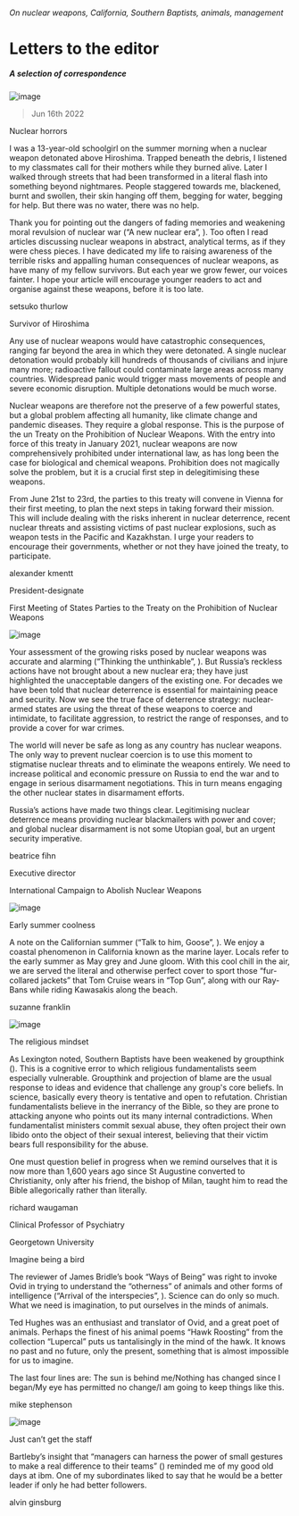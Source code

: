 ###### On nuclear weapons, California, Southern Baptists, animals, management
# Letters to the editor 
##### A selection of correspondence 
![image](images/20220604_LDD001.jpg) 
> Jun 16th 2022 

Nuclear horrors
I was a 13-year-old schoolgirl on the summer morning when a nuclear weapon detonated above Hiroshima. Trapped beneath the debris, I listened to my classmates call for their mothers while they burned alive. Later I walked through streets that had been transformed in a literal flash into something beyond nightmares. People staggered towards me, blackened, burnt and swollen, their skin hanging off them, begging for water, begging for help. But there was no water, there was no help. 
Thank you for pointing out the dangers of fading memories and weakening moral revulsion of nuclear war (“A new nuclear era”, ). Too often I read articles discussing nuclear weapons in abstract, analytical terms, as if they were chess pieces. I have dedicated my life to raising awareness of the terrible risks and appalling human consequences of nuclear weapons, as have many of my fellow survivors. But each year we grow fewer, our voices fainter. I hope your article will encourage younger readers to act and organise against these weapons, before it is too late.
setsuko thurlow
Survivor of Hiroshima

Any use of nuclear weapons would have catastrophic consequences, ranging far beyond the area in which they were detonated. A single nuclear detonation would probably kill hundreds of thousands of civilians and injure many more; radioactive fallout could contaminate large areas across many countries. Widespread panic would trigger mass movements of people and severe economic disruption. Multiple detonations would be much worse. 
Nuclear weapons are therefore not the preserve of a few powerful states, but a global problem affecting all humanity, like climate change and pandemic diseases. They require a global response. This is the purpose of the un Treaty on the Prohibition of Nuclear Weapons. With the entry into force of this treaty in January 2021, nuclear weapons are now comprehensively prohibited under international law, as has long been the case for biological and chemical weapons. Prohibition does not magically solve the problem, but it is a crucial first step in delegitimising these weapons. 
From June 21st to 23rd, the parties to this treaty will convene in Vienna for their first meeting, to plan the next steps in taking forward their mission. This will include dealing with the risks inherent in nuclear deterrence, recent nuclear threats and assisting victims of past nuclear explosions, such as weapon tests in the Pacific and Kazakhstan. I urge your readers to encourage their governments, whether or not they have joined the treaty, to participate.
alexander kmentt
President-designate
First Meeting of States Parties to the Treaty on the Prohibition of Nuclear Weapons

![image](images/20220604_FBD002.jpg) 

Your assessment of the growing risks posed by nuclear weapons was accurate and alarming (“Thinking the unthinkable”, ). But Russia’s reckless actions have not brought about a new nuclear era; they have just highlighted the unacceptable dangers of the existing one. For decades we have been told that nuclear deterrence is essential for maintaining peace and security. Now we see the true face of deterrence strategy: nuclear-armed states are using the threat of these weapons to coerce and intimidate, to facilitate aggression, to restrict the range of responses, and to provide a cover for war crimes.
The world will never be safe as long as any country has nuclear weapons. The only way to prevent nuclear coercion is to use this moment to stigmatise nuclear threats and to eliminate the weapons entirely. We need to increase political and economic pressure on Russia to end the war and to engage in serious disarmament negotiations. This in turn means engaging the other nuclear states in disarmament efforts.
Russia’s actions have made two things clear. Legitimising nuclear deterrence means providing nuclear blackmailers with power and cover; and global nuclear disarmament is not some Utopian goal, but an urgent security imperative.
beatrice fihn
Executive director
International Campaign to Abolish Nuclear Weapons

![image](images/20220528_CUP004.jpg) 

Early summer coolness
A note on the Californian summer (“Talk to him, Goose”, ). We enjoy a coastal phenomenon in California known as the marine layer. Locals refer to the early summer as May grey and June gloom. With this cool chill in the air, we are served the literal and otherwise perfect cover to sport those “fur-collared jackets” that Tom Cruise wears in “Top Gun”, along with our Ray-Bans while riding Kawasakis along the beach.
suzanne franklin

![image](images/20220528_USD000.jpg) 

The religious mindset
As Lexington noted, Southern Baptists have been weakened by groupthink (). This is a cognitive error to which religious fundamentalists seem especially vulnerable. Groupthink and projection of blame are the usual response to ideas and evidence that challenge any group's core beliefs. In science, basically every theory is tentative and open to refutation. Christian fundamentalists believe in the inerrancy of the Bible, so they are prone to attacking anyone who points out its many internal contradictions. When fundamentalist ministers commit sexual abuse, they often project their own libido onto the object of their sexual interest, believing that their victim bears full responsibility for the abuse. 
One must question belief in progress when we remind ourselves that it is now more than 1,600 years ago since St Augustine converted to Christianity, only after his friend, the bishop of Milan, taught him to read the Bible allegorically rather than literally.
richard waugaman
Clinical Professor of Psychiatry
Georgetown University
 
Imagine being a bird
The reviewer of James Bridle’s book “Ways of Being” was right to invoke Ovid in trying to understand the “otherness” of animals and other forms of intelligence (“Arrival of the interspecies”, ). Science can do only so much. What we need is imagination, to put ourselves in the minds of animals. 
Ted Hughes was an enthusiast and translator of Ovid, and a great poet of animals. Perhaps the finest of his animal poems “Hawk Roosting” from the collection “Lupercal” puts us tantalisingly in the mind of the hawk. It knows no past and no future, only the present, something that is almost impossible for us to imagine. 
The last four lines are: The sun is behind me/Nothing has changed since I began/My eye has permitted no change/I am going to keep things like this.
mike stephenson

![image](images/20220528_WBD002.jpg) 

Just can’t get the staff
Bartleby’s insight that “managers can harness the power of small gestures to make a real difference to their teams” () reminded me of my good old days at ibm. One of my subordinates liked to say that he would be a better leader if only he had better followers.
alvin ginsburg


